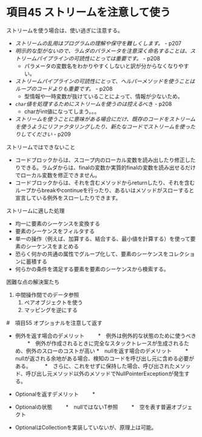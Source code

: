# 項目45 ストリームを注意して使う

ストリームを使う場合は、使い過ぎに注意する。
* *ストリームの乱用はプログラムの理解や保守を難しくします。* - p207
* *明示的な型がないので、ラムダのパラメータを注意深く命名することは、ストリームパイプラインの可読性にとっては重要です。* - p208
    * パラメータの変数名をわかりやすくしないと訳が分からなくなりやすい。
* *ストリームパイプラインの可読性にとって、ヘルパーメソッドを使うことはループのコードよりも重要です。* - p208
    * 型情報や一時変数が抜けていることによって、情報が少ないため。
* *`char`値を処理するためにストリームを使うのは控える*べき - p208
    * charがint値になってしまう。。。
* *ストリームを使うことに意味がある場合にだけ、既存のコードをストリームを使うようにリファクタリングしたり、新たなコードでストリームを使ったりしてください* - p209

ストリームではできないこと
* コードブロックからは、スコープ内のローカル変数を読み出したり修正したりできる。ラムダからは、finalの変数か実質的finalの変数を読み出せるだけでローカル変数を修正できません。
* コードブロックからは、それを含むメソッドからreturnしたり、それを含むループからbreakやcontinueを行ったり、あるいはメソッドがスローすると宣言している例外をスローしたりできます。

ストリームに適した処理
* 均一に要素のシーケンスを変換する
* 要素のシーケンスをフィルタする
* 単一の操作（例えば、加算する、結合する、最小値を計算する）を使って要素のシーケンスをまとめる
* 恐らく何かの共通の属性でグループ化して、要素のシーケンスをコレクションに蓄積する
* 何らかの条件を満足する要素を要素のシーケンスから検索する。

困難な点の解決案たち

1. 中間操作間でのデータ参照
    1. ペアオブジェクトを使う
    2. マッピングを逆にする


#　項目55 オプショナルを注意して返す

* 例外を返す場合のデメリット
 　　 *　例外は例外的な状態のために使うべき
 　　 *　例外が作成されるときに完全なスタックトレースが生成されるため、例外のスローのコストが高い
*　nullを返す場合のデメリット
 　　 *　nullが返される余地がある場合、検知のコードを呼び出し元に含める必要がある。
 　　 *　さらに、これをせずに保持した場合、呼び出されたメソッド、呼び出し元メソッド以外のメソッドでNullPointerExceptionが発生する。
* Optional<T>を返すデメリット
 　　 *

* Optional<T>の状態
 　　 *　nullではないT参照
 　　 *　空を表す普遍オブジェクト
* Optional<T>はCollection<T>を実装していないが、原理上は可能。


